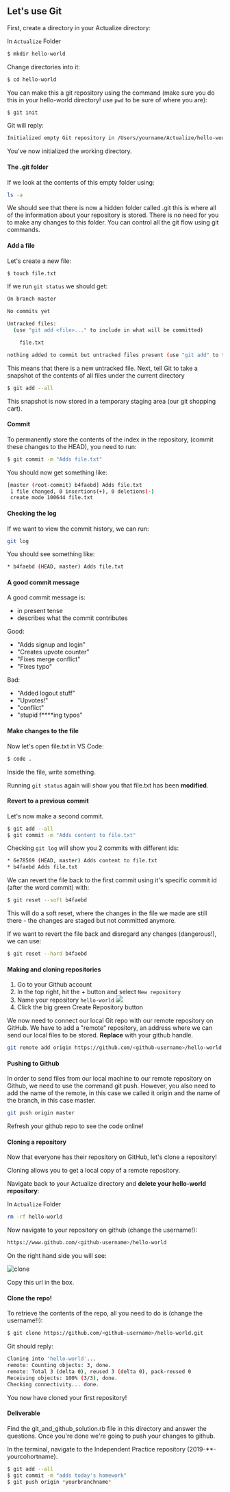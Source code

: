 ## Let's use Git

First, create a directory in your Actualize directory:

In `Actualize` Folder
```bash
$ mkdir hello-world
```

Change directories into it:

```bash
$ cd hello-world
```

You can make this a git repository using the command (make sure you do this in your hello-world directory! use `pwd` to be sure of where you are):

```bash
$ git init
```

Git will reply:

```bash
Initialized empty Git repository in /Users/yourname/Actualize/hello-world/.git/
```

You've now initialized the working directory.

#### The .git folder

If we look at the contents of this empty folder using:

```bash
ls -a
```

We should see that there is now a hidden folder called .git this is where all of the information about your repository is stored. There is no need for you to make any changes to this folder. You can control all the git flow using git commands.

#### Add a file

Let's create a new file:

```bash
$ touch file.txt
```

If we run `git status` we should get:

```bash
On branch master

No commits yet

Untracked files:
  (use "git add <file>..." to include in what will be committed)

	file.txt

nothing added to commit but untracked files present (use "git add" to track)
```

This means that there is a new untracked file. Next, tell Git to take a snapshot of the contents of all files under the current directory

```bash
$ git add --all 
```

This snapshot is now stored in a temporary staging area (our git shopping cart).

#### Commit

To permanently store the contents of the index in the repository, (commit these changes to the HEAD), you need to run:

```bash
$ git commit -m "Adds file.txt"
```

You should now get something like:

```bash
[master (root-commit) b4faebd] Adds file.txt
 1 file changed, 0 insertions(+), 0 deletions(-)
 create mode 100644 file.txt
```

#### Checking the log

If we want to view the commit history, we can run:

```bash
git log
```

You should see something like:

```bash
* b4faebd (HEAD, master) Adds file.txt
```

#### A good commit message

A good commit message is:
  - in present tense
  - describes what the commit contributes

Good:
  - "Adds signup and login"
  - "Creates upvote counter"
  - "Fixes merge conflict"
  - "Fixes typo"
  
Bad:
  - "Added logout stuff"
  - "Upvotes!"
  - "conflict"
  - "stupid f****ing typos"

#### Make changes to the file

Now let's open file.txt in VS Code:

```bash
$ code .
```

Inside the file, write something.

Running `git status` again will show you that file.txt has been **modified**.

#### Revert to a previous commit

Let's now make a second commit.

```bash
$ git add --all
$ git commit -m "Adds content to file.txt"
```

Checking `git log` will show you 2 commits with different ids:

```bash
* 6e78569 (HEAD, master) Adds content to file.txt
* b4faebd Adds file.txt
```

We can revert the file back to the first commit using it's specific commit id (after the word commit) with:

```bash
$ git reset --soft b4faebd
```

This will do a soft reset, where the changes in the file we made are still there - the changes are staged but not committed anymore.

If we want to revert the file back and disregard any changes (dangerous!), we can use:

```bash
$ git reset --hard b4faebd
```

#### Making and cloning repositories

1. Go to your Github account
2. In the top right, hit the + button and select `New repository`
3. Name your repository `hello-world`
![](https://help.github.com/assets/images/help/repository/repo-create-name.png)
4. Click the big green Create Repository button

We now need to connect our local Git repo with our remote repository on GitHub. We have to add a "remote" repository, an address where we can send our local files to be stored. **Replace** <github-username> with your github handle.

```bash
git remote add origin https://github.com/<github-username>/hello-world.git
```

#### Pushing to Github

In order to send files from our local machine to our remote repository on Github, we need to use the command git push. However, you also need to add the name of the remote, in this case we called it origin and the name of the branch, in this case master.

```bash
git push origin master
```

Refresh your github repo to see the code online!

#### Cloning a repository

Now that everyone has their repository on GitHub, let's clone a repository!

Cloning allows you to get a local copy of a remote repository.

Navigate back to your Actualize directory and **delete your hello-world repository**:

In `Actualize` Folder
```bash
rm -rf hello-world
```

Now navigate to your repository on github (change the username!):

```bash
https://www.github.com/<github-username>/hello-world
```

On the right hand side you will see:

![clone](https://cloud.githubusercontent.com/assets/40461/8228838/dfdc57a0-15a9-11e5-90a7-6c4fa8641ae6.jpg)

Copy this url in the box.

#### Clone the repo!

To retrieve the contents of the repo, all you need to do is (change the username!!):

```bash
$ git clone https://github.com/<github-username>/hello-world.git
```

Git should reply:

```bash
Cloning into 'hello-world'...
remote: Counting objects: 3, done.
remote: Total 3 (delta 0), reused 3 (delta 0), pack-reused 0
Receiving objects: 100% (3/3), done.
Checking connectivity... done.
```

You now have cloned your first repository!


#### Deliverable

Find the git_and_github_solution.rb file in this directory and answer the questions. Once you're done we're going to push your changes to github. 

In the terminal, navigate to the Independent Practice repository (2019-**-yourcohortname). 
```bash
$ git add --all
$ git commit -m "adds today's homework"
$ git push origin *yourbranchname*
```
